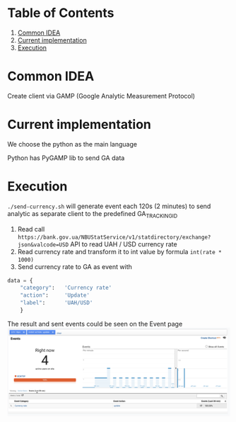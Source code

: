 
# Table of Contents

1.  [Common IDEA](#orgf9b2c75)
2.  [Current implementation](#orge867d56)
3.  [Execution](#org95b1119)



<a id="orgf9b2c75"></a>

# Common IDEA

Create client via GAMP (Google Analytic Measurement Protocol)


<a id="orge867d56"></a>

# Current implementation

We choose the python as the main language

Python has PyGAMP lib to send GA data


<a id="org95b1119"></a>

# Execution

`./send-currency.sh` will generate event each 120s (2 minutes) to send analytic as separate client to the predefined GA<sub>TRACKING</sub><sub>ID</sub>

1. Read call `https://bank.gov.ua/NBUStatService/v1/statdirectory/exchange?json&valcode=USD` API to read UAH / USD currency rate
2. Read currency rate and transform it to int value by formula `int(rate * 1000)`
3. Send currency rate to GA as event with 

``` python
data = {
    "category":   'Currency rate'
    "action":     'Update'
    "label":      'UAH/USD'
    }
```

The result and sent events could be seen on the Event page
![GA Realtime Events](ga-currency-events.png)
